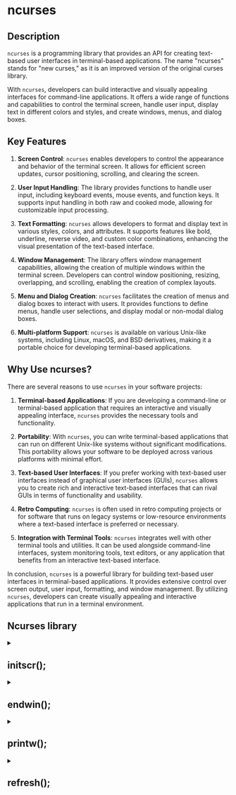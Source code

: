 # ncurses

## Description
`ncurses` is a programming library that provides an API for creating text-based user interfaces in terminal-based applications. The name "ncurses" stands for "new curses," as it is an improved version of the original curses library.

With `ncurses`, developers can build interactive and visually appealing interfaces for command-line applications. It offers a wide range of functions and capabilities to control the terminal screen, handle user input, display text in different colors and styles, and create windows, menus, and dialog boxes.

## Key Features

1. **Screen Control**: `ncurses` enables developers to control the appearance and behavior of the terminal screen. It allows for efficient screen updates, cursor positioning, scrolling, and clearing the screen.

2. **User Input Handling**: The library provides functions to handle user input, including keyboard events, mouse events, and function keys. It supports input handling in both raw and cooked mode, allowing for customizable input processing.

3. **Text Formatting**: `ncurses` allows developers to format and display text in various styles, colors, and attributes. It supports features like bold, underline, reverse video, and custom color combinations, enhancing the visual presentation of the text-based interface.

4. **Window Management**: The library offers window management capabilities, allowing the creation of multiple windows within the terminal screen. Developers can control window positioning, resizing, overlapping, and scrolling, enabling the creation of complex layouts.

5. **Menu and Dialog Creation**: `ncurses` facilitates the creation of menus and dialog boxes to interact with users. It provides functions to define menus, handle user selections, and display modal or non-modal dialog boxes.

6. **Multi-platform Support**: `ncurses` is available on various Unix-like systems, including Linux, macOS, and BSD derivatives, making it a portable choice for developing terminal-based applications.

## Why Use ncurses?

There are several reasons to use `ncurses` in your software projects:

1. **Terminal-based Applications**: If you are developing a command-line or terminal-based application that requires an interactive and visually appealing interface, `ncurses` provides the necessary tools and functionality.

2. **Portability**: With `ncurses`, you can write terminal-based applications that can run on different Unix-like systems without significant modifications. This portability allows your software to be deployed across various platforms with minimal effort.

3. **Text-based User Interfaces**: If you prefer working with text-based user interfaces instead of graphical user interfaces (GUIs), `ncurses` allows you to create rich and interactive text-based interfaces that can rival GUIs in terms of functionality and usability.

4. **Retro Computing**: `ncurses` is often used in retro computing projects or for software that runs on legacy systems or low-resource environments where a text-based interface is preferred or necessary.

5. **Integration with Terminal Tools**: `ncurses` integrates well with other terminal tools and utilities. It can be used alongside command-line interfaces, system monitoring tools, text editors, or any application that benefits from an interactive text-based interface.

In conclusion, `ncurses` is a powerful library for building text-based user interfaces in terminal-based applications. It provides extensive control over screen output, user input, formatting, and window management. By utilizing `ncurses`, developers can create visually appealing and interactive applications that run in a terminal environment.

## Ncurses library

<details>
    <summary>
        <h2>
            initscr();
        </h2>
    </summary>

The `initscr()` function is a fundamental command in the `ncurses` library. When developing text-based user interfaces with `ncurses`, this function is used to initialize the library and set up the terminal screen for interface creation.

By calling `initscr()` at the beginning of an `ncurses` program, the necessary data structures and configurations are initialized, allowing subsequent `ncurses` functions to interact with the terminal screen.

## Example

```c
#include <ncurses.h>

int main() {
    // Initialize ncurses
    initscr();

    // Further code and interface creation goes here...

    // End ncurses mode
    endwin();

    return 0;
}
```

In the example above, we have a basic `ncurses` program structure. The `initscr()` function is called to initialize the library and prepare the terminal for interface creation. Following the `initscr()` call, additional code can be written to create the desired interface using various `ncurses` functions.

After the interface creation and program logic, the `endwin()` function is called to clean up and restore the terminal to its original state before exiting the program.

Note that this example only shows the basic structure and usage of `initscr()`. In a real application, you would typically include error handling and implement various interface elements using `ncurses` functions to create a more interactive and visually appealing user interface.

The `initscr()` function sets the foundation for creating text-based user interfaces with `ncurses`. Its initialization of the library and terminal screen setup enables the use of other `ncurses` functions to control screen output, handle user input, and create dynamic interfaces within the terminal environment.
</details>
<details>
    <summary>
        <h2>
            endwin();
        </h2>
    </summary>

This example showcases the usage of the `endwin()` function in an `ncurses` program. The `endwin()` function is responsible for cleaning up and restoring the terminal to its original state when working with the `ncurses` library.

## Example

```c
#include <ncurses.h>

int main() {
    // Initialize ncurses
    initscr();

    // Display a message on the screen
    printw("Hello, ncurses!");

    // Refresh the screen to display the message
    refresh();

    // Wait for user input
    getch();

    // Clean up and restore terminal state
    endwin();

    return 0;
}
```

In this example, we start by calling `initscr()` to initialize the `ncurses` library and prepare the terminal for interface creation.

Using the `printw()` function, we display the message "Hello, ncurses!" on the screen.

The `refresh()` function is then called to update the terminal screen and make the message visible.

After waiting for user input using `getch()`, we use `endwin()` to clean up and restore the terminal to its original state before exiting the program. This ensures that the terminal returns to its normal behavior after running the `ncurses` program.

The `endwin()` function is essential for proper termination of an `ncurses` program, as it ensures that any modifications made to the terminal are reverted, and the terminal can function as usual once the program is finished.
</details>
<details>
    <summary>
        <h2>
            printw();
        </h2>
    </summary>

The `printw()` function in the `ncurses` library is used to display formatted text on the terminal screen. It allows you to print text at the current cursor position or at a specified location within a window.

The function works similarly to `printf()` from the standard C library, but instead of printing to the standard output, it prints to the `ncurses` window or pad.

## Syntax

The syntax for the `printw()` function is as follows:

```c
int printw(const char *format, ...);
```

The `format` parameter is a string that may contain format specifiers, similar to the `printf()` function. The additional arguments are the values to be inserted into the format string based on the format specifiers.

## Example

```c
#include <ncurses.h>

int main() {
    // Initialize ncurses
    initscr();

    // Print a formatted message
    printw("Hello, %s!", "ncurses");

    // Refresh the screen to display the message
    refresh();

    // Wait for user input
    getch();

    // Clean up and restore terminal state
    endwin();

    return 0;
}
```

In this example, after initializing `ncurses` with `initscr()`, we use the `printw()` function to display the message "Hello, ncurses!" on the terminal screen.

The format specifier `%s` is used in the format string to indicate where the string `"ncurses"` should be inserted. In this case, the resulting message will be "Hello, ncurses!".

After printing the message, we call `refresh()` to update the screen and make the message visible.

Finally, we use `getch()` to wait for user input and `endwin()` to clean up and restore the terminal before exiting the program.

Note that you can use various format specifiers in the `printw()` function, just like in `printf()`, to display different types of data such as integers, floats, and characters.

The `printw()` function is a convenient way to display formatted text within an `ncurses` program, enabling you to create dynamic and informative text-based interfaces.

</details>
<details>
    <summary>
        <h2>
            refresh();
        </h2>
    </summary>

The `refresh()` function in the `ncurses` library is used to update the physical screen with the contents of the virtual screen. It is an important function for displaying any changes made to the `ncurses` windows or pads.

When you modify the content of a window or pad using various `ncurses` functions like `printw()`, `mvprintw()`, or `wprintw()`, the changes are not immediately visible on the physical screen. Instead, they are stored in a virtual screen buffer. The `refresh()` function is responsible for updating the physical screen to reflect the changes made to the virtual screen.

## Syntax

The `refresh()` function does not take any arguments. Its syntax is as follows:

```c
int refresh(void);
```

## Example

```c
#include <ncurses.h>

int main() {
    // Initialize ncurses
    initscr();

    // Display a message on the virtual screen
    printw("Hello, ncurses!");

    // Update the physical screen to show the message
    refresh();

    // Wait for user input
    getch();

    // Clean up and restore terminal state
    endwin();

    return 0;
}
```

In this example, after initializing `ncurses` with `initscr()`, we use the `printw()` function to display the message "Hello, ncurses!" on the virtual screen.

To make the message visible on the physical screen, we call the `refresh()` function. This updates the physical screen with the contents of the virtual screen, causing the message to be displayed.

After calling `refresh()`, we use `getch()` to wait for user input and `endwin()` to clean up and restore the terminal before exiting the program.

The `refresh()` function is essential for ensuring that any modifications made to the `ncurses` windows or pads are reflected on the physical screen. It allows you to update the display and show the changes made to the virtual screen.

</details>